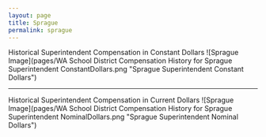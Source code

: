 ```yaml
---
layout: page
title: Sprague
permalink: sprague
---
```



Historical Superintendent Compensation in Constant Dollars
![Sprague Image](pages/WA School District Compensation History for Sprague Superintendent ConstantDollars.png "Sprague Superintendent Constant Dollars")

___

Historical Superintendent Compensation in Current Dollars
![Sprague Image](pages/WA School District Compensation History for Sprague Superintendent NominalDollars.png "Sprague Superintendent Nominal Dollars")
